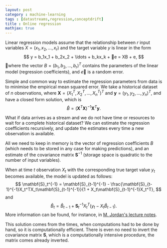 ```yaml
---
layout: post
category : machine-learning
tags : [datastreams,regression,conceptdrift]
title : Online regression 
mathjax: true
---
```



Linear regression models assume that the relationship between $r$ input variables $X = (x_1,x_2,\ldots,x_r)$ and the target variable $y$ is linear in the form
$$
y = b_1x_1 + b_2x_2 + \ldots + b_kx_k + e = XB + e,
$$where the vector $B = (b_1, b_2,\ldots,b_r)^T$ contains the parameters of the linear model (regression coefficients), and $e$ is a random error.

Simple and common way to estimate the regression parameters from data is to minimise the empirical mean squared error. We take a historical dataset of $n$ observations, where 
$\mathbf{X}  = (X_1^T, X_2^T, \ldots, X_n^T)^T$ and
$\mathbf{y} = (y_1,y_2,\ldots,y_n)^T$, and have a closed form solution, which is 
$$
\hat{B} = (\mathbf{X}^T\mathbf{X})^{-1}\mathbf{X}^T\mathbf{y}.
$$

What if data arrives as a stream and we do not have time or resources to wait for a complete historical dataset? We can estimate the regression coefficients recursively, and update the estimates every time a new observation is available. 

All we need to keep in memory is the vector of regression coefficients $B$ (which needs to be stored in any case for making predictions), and an estimate of the covariance matrix $\mathbf{S}^{-1}$ (storage space is quadratic to the number of input variables). 

When at time $t$ observation $X_t$ with the corresponding  true target value $y_t$ becomes available, the model is updated as follows:
$$
\mathbf{S}_t^{-1} = \mathbf{S}_{t-1}^{-1} - \frac{\mathbf{S}_{t-1}^{-1}X_t^TX_t\mathbf{S}_{t-1}^{-1}}{1 + X_t\mathbf{S}_{t-1}^{-1}X_t^T},
$$
and
$$
\hat{B}_t = \hat{B}_{t-1} + \mathbf{S}_t^{-1}X_t^T(y_t  - X_t\hat{B}_{t-1}).
$$
More information can be found, for instance, in [M. Jordan's lecture notes](http://www.cs.berkeley.edu/~jordan/courses/294-fall98/readings/rls.ps). 

This solution comes from the times, when computations had to be done by hand, so it is computationally efficient. There is even no need to invert the covariance matrix $\mathbf{S}$, which is a computationally intensive procedure, the matrix comes already inverted. 
